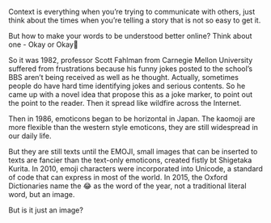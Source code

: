 Context is everything when you’re trying to communicate with others, just think about the times when you’re telling a story that is not so easy to get it.

But how to make your words to be understood better online? Think about one - Okay or Okay🙂



So it was 1982, professor Scott Fahlman from Carnegie Mellon University suffered from frustrations because his funny jokes posted to the school’s BBS aren’t being received as well as he thought. Actually, sometimes people do have hard time identifying jokes and serious contents. So he came up with a novel idea that propose this as a joke marker, to point out the point to the reader. Then it spread like wildfire across the Internet.

Then in 1986, emoticons began to be horizontal in Japan. The kaomoji are more flexible than the western style emoticons, they are still widespread in our daily life.

But they are still texts until the EMOJI, small images that can be inserted to texts are fancier than the text-only emoticons, created fistly bt Shigetaka Kurita. In 2010, emoji characters were incorporated into Unicode, a standard of code that  can express in most of the world. In 2015, the Oxford Dictionaries name the 😂 as the word of the year, not a traditional literal word, but an image.

But is it just an image?

